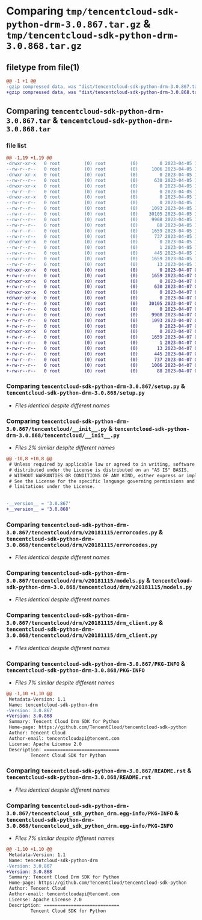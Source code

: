 # Comparing `tmp/tencentcloud-sdk-python-drm-3.0.867.tar.gz` & `tmp/tencentcloud-sdk-python-drm-3.0.868.tar.gz`

## filetype from file(1)

```diff
@@ -1 +1 @@
-gzip compressed data, was "dist/tencentcloud-sdk-python-drm-3.0.867.tar", last modified: Wed Apr  5 16:28:19 2023, max compression
+gzip compressed data, was "dist/tencentcloud-sdk-python-drm-3.0.868.tar", last modified: Fri Apr  7 00:30:21 2023, max compression
```

## Comparing `tencentcloud-sdk-python-drm-3.0.867.tar` & `tencentcloud-sdk-python-drm-3.0.868.tar`

### file list

```diff
@@ -1,19 +1,19 @@
-drwxr-xr-x   0 root         (0) root         (0)        0 2023-04-05 16:28:19.000000 tencentcloud-sdk-python-drm-3.0.867/
--rw-r--r--   0 root         (0) root         (0)     1006 2023-04-05 16:28:19.000000 tencentcloud-sdk-python-drm-3.0.867/setup.py
-drwxr-xr-x   0 root         (0) root         (0)        0 2023-04-05 16:28:19.000000 tencentcloud-sdk-python-drm-3.0.867/tencentcloud/
--rw-r--r--   0 root         (0) root         (0)      630 2023-04-05 16:28:19.000000 tencentcloud-sdk-python-drm-3.0.867/tencentcloud/__init__.py
-drwxr-xr-x   0 root         (0) root         (0)        0 2023-04-05 16:28:19.000000 tencentcloud-sdk-python-drm-3.0.867/tencentcloud/drm/
--rw-r--r--   0 root         (0) root         (0)        0 2023-04-05 16:28:19.000000 tencentcloud-sdk-python-drm-3.0.867/tencentcloud/drm/__init__.py
-drwxr-xr-x   0 root         (0) root         (0)        0 2023-04-05 16:28:19.000000 tencentcloud-sdk-python-drm-3.0.867/tencentcloud/drm/v20181115/
--rw-r--r--   0 root         (0) root         (0)        0 2023-04-05 16:28:19.000000 tencentcloud-sdk-python-drm-3.0.867/tencentcloud/drm/v20181115/__init__.py
--rw-r--r--   0 root         (0) root         (0)     1093 2023-04-05 16:28:19.000000 tencentcloud-sdk-python-drm-3.0.867/tencentcloud/drm/v20181115/errorcodes.py
--rw-r--r--   0 root         (0) root         (0)    30105 2023-04-05 16:28:19.000000 tencentcloud-sdk-python-drm-3.0.867/tencentcloud/drm/v20181115/models.py
--rw-r--r--   0 root         (0) root         (0)     9908 2023-04-05 16:28:19.000000 tencentcloud-sdk-python-drm-3.0.867/tencentcloud/drm/v20181115/drm_client.py
--rw-r--r--   0 root         (0) root         (0)       88 2023-04-05 16:28:19.000000 tencentcloud-sdk-python-drm-3.0.867/setup.cfg
--rw-r--r--   0 root         (0) root         (0)     1659 2023-04-05 16:28:19.000000 tencentcloud-sdk-python-drm-3.0.867/PKG-INFO
--rw-r--r--   0 root         (0) root         (0)      737 2023-04-05 16:28:19.000000 tencentcloud-sdk-python-drm-3.0.867/README.rst
-drwxr-xr-x   0 root         (0) root         (0)        0 2023-04-05 16:28:19.000000 tencentcloud-sdk-python-drm-3.0.867/tencentcloud_sdk_python_drm.egg-info/
--rw-r--r--   0 root         (0) root         (0)        1 2023-04-05 16:28:19.000000 tencentcloud-sdk-python-drm-3.0.867/tencentcloud_sdk_python_drm.egg-info/dependency_links.txt
--rw-r--r--   0 root         (0) root         (0)      445 2023-04-05 16:28:19.000000 tencentcloud-sdk-python-drm-3.0.867/tencentcloud_sdk_python_drm.egg-info/SOURCES.txt
--rw-r--r--   0 root         (0) root         (0)     1659 2023-04-05 16:28:19.000000 tencentcloud-sdk-python-drm-3.0.867/tencentcloud_sdk_python_drm.egg-info/PKG-INFO
--rw-r--r--   0 root         (0) root         (0)       13 2023-04-05 16:28:19.000000 tencentcloud-sdk-python-drm-3.0.867/tencentcloud_sdk_python_drm.egg-info/top_level.txt
+drwxr-xr-x   0 root         (0) root         (0)        0 2023-04-07 00:30:21.000000 tencentcloud-sdk-python-drm-3.0.868/
+-rw-r--r--   0 root         (0) root         (0)     1659 2023-04-07 00:30:21.000000 tencentcloud-sdk-python-drm-3.0.868/PKG-INFO
+drwxr-xr-x   0 root         (0) root         (0)        0 2023-04-07 00:30:21.000000 tencentcloud-sdk-python-drm-3.0.868/tencentcloud/
+-rw-r--r--   0 root         (0) root         (0)      630 2023-04-07 00:30:21.000000 tencentcloud-sdk-python-drm-3.0.868/tencentcloud/__init__.py
+drwxr-xr-x   0 root         (0) root         (0)        0 2023-04-07 00:30:21.000000 tencentcloud-sdk-python-drm-3.0.868/tencentcloud/drm/
+drwxr-xr-x   0 root         (0) root         (0)        0 2023-04-07 00:30:21.000000 tencentcloud-sdk-python-drm-3.0.868/tencentcloud/drm/v20181115/
+-rw-r--r--   0 root         (0) root         (0)    30105 2023-04-07 00:30:21.000000 tencentcloud-sdk-python-drm-3.0.868/tencentcloud/drm/v20181115/models.py
+-rw-r--r--   0 root         (0) root         (0)        0 2023-04-07 00:30:21.000000 tencentcloud-sdk-python-drm-3.0.868/tencentcloud/drm/v20181115/__init__.py
+-rw-r--r--   0 root         (0) root         (0)     9908 2023-04-07 00:30:21.000000 tencentcloud-sdk-python-drm-3.0.868/tencentcloud/drm/v20181115/drm_client.py
+-rw-r--r--   0 root         (0) root         (0)     1093 2023-04-07 00:30:21.000000 tencentcloud-sdk-python-drm-3.0.868/tencentcloud/drm/v20181115/errorcodes.py
+-rw-r--r--   0 root         (0) root         (0)        0 2023-04-07 00:30:21.000000 tencentcloud-sdk-python-drm-3.0.868/tencentcloud/drm/__init__.py
+drwxr-xr-x   0 root         (0) root         (0)        0 2023-04-07 00:30:21.000000 tencentcloud-sdk-python-drm-3.0.868/tencentcloud_sdk_python_drm.egg-info/
+-rw-r--r--   0 root         (0) root         (0)     1659 2023-04-07 00:30:21.000000 tencentcloud-sdk-python-drm-3.0.868/tencentcloud_sdk_python_drm.egg-info/PKG-INFO
+-rw-r--r--   0 root         (0) root         (0)        1 2023-04-07 00:30:21.000000 tencentcloud-sdk-python-drm-3.0.868/tencentcloud_sdk_python_drm.egg-info/dependency_links.txt
+-rw-r--r--   0 root         (0) root         (0)       13 2023-04-07 00:30:21.000000 tencentcloud-sdk-python-drm-3.0.868/tencentcloud_sdk_python_drm.egg-info/top_level.txt
+-rw-r--r--   0 root         (0) root         (0)      445 2023-04-07 00:30:21.000000 tencentcloud-sdk-python-drm-3.0.868/tencentcloud_sdk_python_drm.egg-info/SOURCES.txt
+-rw-r--r--   0 root         (0) root         (0)      737 2023-04-07 00:30:21.000000 tencentcloud-sdk-python-drm-3.0.868/README.rst
+-rw-r--r--   0 root         (0) root         (0)     1006 2023-04-07 00:30:21.000000 tencentcloud-sdk-python-drm-3.0.868/setup.py
+-rw-r--r--   0 root         (0) root         (0)       88 2023-04-07 00:30:21.000000 tencentcloud-sdk-python-drm-3.0.868/setup.cfg
```

### Comparing `tencentcloud-sdk-python-drm-3.0.867/setup.py` & `tencentcloud-sdk-python-drm-3.0.868/setup.py`

 * *Files identical despite different names*

### Comparing `tencentcloud-sdk-python-drm-3.0.867/tencentcloud/__init__.py` & `tencentcloud-sdk-python-drm-3.0.868/tencentcloud/__init__.py`

 * *Files 2% similar despite different names*

```diff
@@ -10,8 +10,8 @@
 # Unless required by applicable law or agreed to in writing, software
 # distributed under the License is distributed on an "AS IS" BASIS,
 # WITHOUT WARRANTIES OR CONDITIONS OF ANY KIND, either express or implied.
 # See the License for the specific language governing permissions and
 # limitations under the License.
 
 
-__version__ = '3.0.867'
+__version__ = '3.0.868'
```

### Comparing `tencentcloud-sdk-python-drm-3.0.867/tencentcloud/drm/v20181115/errorcodes.py` & `tencentcloud-sdk-python-drm-3.0.868/tencentcloud/drm/v20181115/errorcodes.py`

 * *Files identical despite different names*

### Comparing `tencentcloud-sdk-python-drm-3.0.867/tencentcloud/drm/v20181115/models.py` & `tencentcloud-sdk-python-drm-3.0.868/tencentcloud/drm/v20181115/models.py`

 * *Files identical despite different names*

### Comparing `tencentcloud-sdk-python-drm-3.0.867/tencentcloud/drm/v20181115/drm_client.py` & `tencentcloud-sdk-python-drm-3.0.868/tencentcloud/drm/v20181115/drm_client.py`

 * *Files identical despite different names*

### Comparing `tencentcloud-sdk-python-drm-3.0.867/PKG-INFO` & `tencentcloud-sdk-python-drm-3.0.868/PKG-INFO`

 * *Files 7% similar despite different names*

```diff
@@ -1,10 +1,10 @@
 Metadata-Version: 1.1
 Name: tencentcloud-sdk-python-drm
-Version: 3.0.867
+Version: 3.0.868
 Summary: Tencent Cloud Drm SDK for Python
 Home-page: https://github.com/TencentCloud/tencentcloud-sdk-python
 Author: Tencent Cloud
 Author-email: tencentcloudapi@tencent.com
 License: Apache License 2.0
 Description: ============================
         Tencent Cloud SDK for Python
```

### Comparing `tencentcloud-sdk-python-drm-3.0.867/README.rst` & `tencentcloud-sdk-python-drm-3.0.868/README.rst`

 * *Files identical despite different names*

### Comparing `tencentcloud-sdk-python-drm-3.0.867/tencentcloud_sdk_python_drm.egg-info/PKG-INFO` & `tencentcloud-sdk-python-drm-3.0.868/tencentcloud_sdk_python_drm.egg-info/PKG-INFO`

 * *Files 7% similar despite different names*

```diff
@@ -1,10 +1,10 @@
 Metadata-Version: 1.1
 Name: tencentcloud-sdk-python-drm
-Version: 3.0.867
+Version: 3.0.868
 Summary: Tencent Cloud Drm SDK for Python
 Home-page: https://github.com/TencentCloud/tencentcloud-sdk-python
 Author: Tencent Cloud
 Author-email: tencentcloudapi@tencent.com
 License: Apache License 2.0
 Description: ============================
         Tencent Cloud SDK for Python
```

